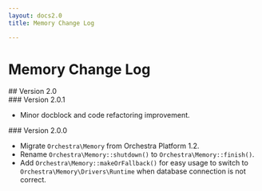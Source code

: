 ```yaml
---
layout: docs2.0
title: Memory Change Log

---
```


# Memory Change Log

<section id="v2.0">
## Version 2.0

<article id="v2.0.1">
### Version 2.0.1

* Minor docblock and code refactoring improvement.

</article>

<article id="v2.0.0">
### Version 2.0.0

* Migrate `Orchestra\Memory` from Orchestra Platform 1.2.
* Rename `Orchestra\Memory::shutdown()` to `Orchestra\Memory::finish()`.
* Add `Orchestra\Memory::makeOrFallback()` for easy usage to switch to `Orchestra\Memory\Drivers\Runtime` when database connection is not correct.

</article>

</section>
